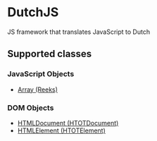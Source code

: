 # DutchJS
JS framework that translates JavaScript to Dutch

## Supported classes
### JavaScript Objects
* [Array (Reeks)](../master/Classes/JavaScriptObjects/Array.js)
### DOM Objects
* [HTMLDocument (HTOTDocument)](../master/Classes/DOM/HTMLDocument.js)
* [HTMLElement (HTOTElement)](../master/Classes/DOM/HTMLElement.js)
